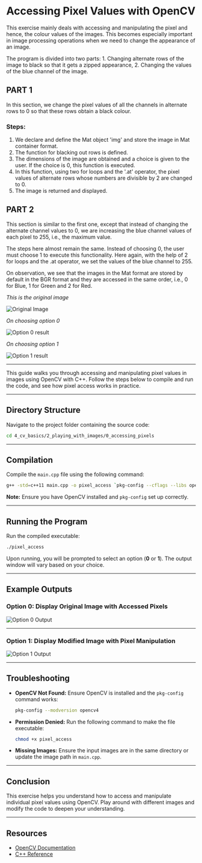 # Accessing Pixel Values with OpenCV
This exercise mainly deals with accessing and manipulating the pixel and hence, the colour values of the images. This becomes especially important in image processing operations when we need to change the appearance of an image.

The program is divided into two parts:
    1. Changing alternate rows of the image to black so that it gets a zipped appearance,
    2. Changing the values of the blue channel of the image.

## PART 1
In this section, we change the pixel values of all the channels in alternate rows to 0 so that these rows obtain a black colour.

### Steps:
1. We declare and define the Mat object 'img' and store the image in Mat container format.
2. The function for blacking out rows is defined.
3. The dimensions of the image are obtained and a choice is given to the user. If the choice is 0, this function is executed.
4. In this function, using two for loops and the '.at' operator, the pixel values of alternate rows whose numbers are divisible by 2 are changed to 0.
5. The image is returned and displayed.



## PART 2
This section is similar to the first one, except that instead of changing the alternate channel values to 0, we are increasing the blue channel values of each pixel to 255, i.e., the maximum value.

The steps here almost remain the same. Instead of choosing 0, the user must choose 1 to execute this functionality.
Here again, with the help of 2 for loops and the .at operator, we set the values of the blue channel to 255.

On observation, we see that the images in the Mat format are stored by default in the BGR format and they are accessed in the same order, i.e., 0 for Blue, 1 for Green and 2 for Red.

*This is the original image*

![Original Image](https://user-images.githubusercontent.com/103985810/226842324-3afe2553-e5d7-402f-92e9-ff59e7c57cf2.jpeg)

*On choosing option 0*

![Option 0 result](https://user-images.githubusercontent.com/103985810/226842865-4e4b8ca7-6d49-47a4-b50c-86fb07ea693e.png)

*On choosing option 1*

![Option 1 result](https://user-images.githubusercontent.com/103985810/226843490-d960e0c4-1ee1-4448-b076-c35d6113bf85.png)


---

This guide walks you through accessing and manipulating pixel values in images using OpenCV with C++. Follow the steps below to compile and run the code, and see how pixel access works in practice.

---

## Directory Structure
Navigate to the project folder containing the source code:

```bash
cd 4_cv_basics/2_playing_with_images/0_accessing_pixels
```

---

## Compilation
Compile the `main.cpp` file using the following command:

```bash
g++ -std=c++11 main.cpp -o pixel_access `pkg-config --cflags --libs opencv4`
```

**Note:** Ensure you have OpenCV installed and `pkg-config` set up correctly.

---

## Running the Program
Run the compiled executable:

```bash
./pixel_access
```

Upon running, you will be prompted to select an option (**0** or **1**). The output window will vary based on your choice.

---

## Example Outputs
### Option 0: Display Original Image with Accessed Pixels
![Option 0 Output](https://github.com/user-attachments/assets/134550b8-55c7-4d24-9ea4-6d0b89825dd0)

---

### Option 1: Display Modified Image with Pixel Manipulation
![Option 1 Output](https://github.com/user-attachments/assets/8e40d4dd-9bd1-446d-b36c-4b77afbb011c)

---

## Troubleshooting
- **OpenCV Not Found:** Ensure OpenCV is installed and the `pkg-config` command works:
  ```bash
  pkg-config --modversion opencv4
  ```
- **Permission Denied:** Run the following command to make the file executable:
  ```bash
  chmod +x pixel_access
  ```
- **Missing Images:** Ensure the input images are in the same directory or update the image path in `main.cpp`.

---

## Conclusion
This exercise helps you understand how to access and manipulate individual pixel values using OpenCV. Play around with different images and modify the code to deepen your understanding.

---

## Resources
- [OpenCV Documentation](https://docs.opencv.org/)
- [C++ Reference](https://en.cppreference.com/)















